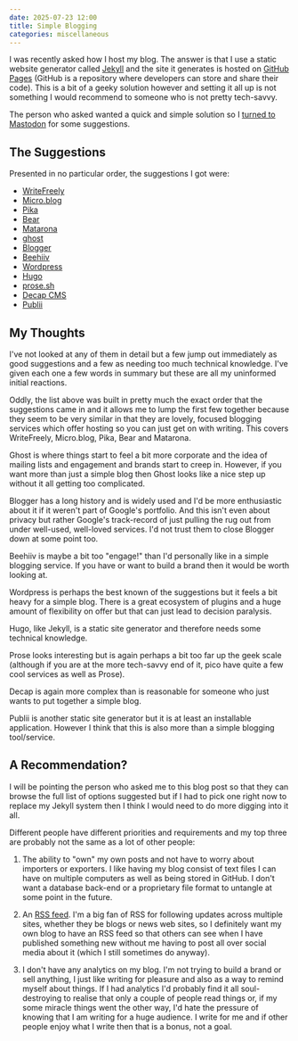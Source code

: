 ```yaml
---
date: 2025-07-23 12:00
title: Simple Blogging
categories: miscellaneous
---
```


I was recently asked how I host my blog. The answer is that I use a static website generator called [Jekyll](https://jekyllrb.com/) and the site it generates is hosted on [GitHub Pages](https://pages.github.com/) (GitHub is a repository where developers can store and share their code). This is a bit of a geeky solution however and setting it all up is not something I would recommend to someone who is not pretty tech-savvy.

The person who asked wanted a quick and simple solution so I [turned to Mastodon](https://social.sgawolf.com/@simon/114897801914030430) for some suggestions.

## The Suggestions

Presented in no particular order, the suggestions I got were:

* [WriteFreely](https://writefreely.org/)
* [Micro.blog](https://micro.blog/)
* [Pika](https://pika.page/)
* [Bear](https://bearblog.dev/)
* [Matarona](https://mataroa.blog/)
* [ghost](https://ghost.org/)
* [Blogger](https://www.blogger.com)
* [Beehiiv](https://www.beehiiv.com)
* [Wordpress](https://wordpress.com) 
* [Hugo](https://gohugo.io/)
* [prose.sh](https://pico.sh/prose)
* [Decap CMS](https://decapcms.org/)
* [Publii](https://getpublii.com/)

## My Thoughts

I've not looked at any of them in detail but a few jump out immediately as good suggestions and a few as needing too much technical knowledge. I've given each one a few words in summary but these are all my uninformed initial reactions.

Oddly, the list above was built in pretty much the exact order that the suggestions came in and it allows me to lump the first few together because they seem to be very similar in that they are lovely, focused blogging services which offer hosting so you can just get on with writing. This covers WriteFreely, Micro.blog, Pika, Bear and Matarona.

Ghost is where things start to feel a bit more corporate and the idea of mailing lists and engagement and brands start to creep in. However, if you want more than just a simple blog then Ghost looks like a nice step up without it all getting too complicated.

Blogger has a long history and is widely used and I'd be more enthusiastic about it if it weren't part of Google's portfolio. And this isn't even about privacy but rather Google's track-record of just pulling the rug out from under well-used, well-loved services. I'd not trust them to close Blogger down at some point too.

Beehiiv is maybe a bit too "engage!" than I'd personally like in a simple blogging service. If you have or want to build a brand then it would be worth looking at.

Wordpress is perhaps the best known of the suggestions but it feels a bit heavy for a simple blog. There is a great ecosystem of plugins and a huge amount of flexibility on offer but that can just lead to decision paralysis.

Hugo, like Jekyll, is a static site generator and therefore needs some technical knowledge.

Prose looks interesting but is again perhaps a bit too far up the geek scale (although if you are at the more tech-savvy end of it, pico have quite a few cool services as well as Prose).

Decap is again more complex than is reasonable for someone who just wants to put together a simple blog.

Publii is another static site generator but it is at least an installable application. However I think that this is also more than a simple blogging tool/service.

## A Recommendation?

I will be pointing the person who asked me to this blog post so that they can browse the full list of options suggested but if I had to pick one right now to replace my Jekyll system then I think I would need to do more digging into it all.

Different people have different priorities and requirements and my top three are probably not the same as a lot of other people:

1. The ability to "own" my own posts and not have to worry about importers or exporters. I like having my blog consist of text files I can have on multiple computers as well as being stored in GitHub. I don't want a database back-end or a proprietary file format to untangle at some point in the future.

2. An [RSS feed](https://en.wikipedia.org/wiki/RSS). I'm a big fan of RSS for following updates across multiple sites, whether they be blogs or news web sites, so I definitely want my own blog to have an RSS feed so that others can see when I have published something new without me having to post all over social media about it (which I still sometimes do anyway).

3. I don't have any analytics on my blog. I'm not trying to build a brand or sell anything, I just like writing for pleasure and also as a way to remind myself about things. If I had analytics I'd probably find it all soul-destroying to realise that only a couple of people read things or, if my some miracle things went the other way, I'd hate the pressure of knowing that I am writing for a huge audience. I write for me and if other people enjoy what I write then that is a bonus, not a goal.
